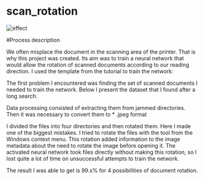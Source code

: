 # scan_rotation
![effect](https://user-images.githubusercontent.com/56223390/137892863-3af46488-bb93-4682-91e2-082e587edfcd.png)

#Process description

We often misplace the document in the scanning area of the printer. That is why this project was created.
Its aim was to train a neural network that would allow the rotation of scanned documents according to our reading direction.
I used the template from the tutorial to train the network:

The first problem I encountered was finding the set of scanned documents I needed to train the network.
Below I present the dataset that I found after a long search.

Data processing consisted of extracting them from jammed directories. Then it was necessary to convert them to * .jpeg format

I divided the files into four directories and then rotated them. Here I made one of the biggest mistakes.
I tried to rotate the files with the tool from the Windows context menu. This rotation added information to the image metadata about the need to rotate the image before opening it.
The activated neural network took files directly without making this rotation, so I lost quite a lot of time on unsuccessful attempts to train the network.

The result I was able to get is 99.x% for 4 possibilities of document rotation. 
